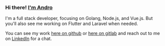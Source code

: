 ### Hi there! [I'm Andro](https://rvalessandro.com)

I'm a full stack developer, focusing on Golang, Node.js, and Vue.js. But you'll also see me working on Flutter and Laravel when needed.

You can see my work [here on github](https://github.com/rvalessandro) or [here on gitlab](https://gitlab.com/rvalessandro) and reach out to me on [LinkedIn](https://linkedin.com/in/rvalessandro) for a chat.
